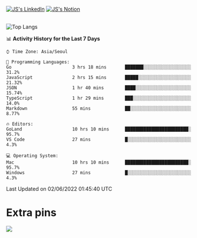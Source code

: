 
[![JS's LinkedIn](https://img.shields.io/badge/LinkedIn-blue?style=for-the-badge&logo=linkedin)](https://www.linkedin.com/in/jaeseung-lee-5a2a32139/) 
[![JS's Notion](https://img.shields.io/badge/Notion-black?style=for-the-badge&logo=notion)](https://bit.ly/ljswiki1) <br><br>
<!-- ![JS's GitHub stats](https://github-readme-stats-lemon-five.vercel.app/api?username=tkxkd0159&hide=contribs,prs,stars,issues&show_icons=true&theme=react&include_all_commits=true)   -->
![Top Langs](https://github-readme-stats-lemon-five.vercel.app/api/top-langs/?username=tkxkd0159&layout=compact&hide=jupyter%20notebook,scss,html,css&langs_count=10)  


<!--START_SECTION:waka-->
📊 **Activity History for the Last 7 Days** 

```text
⌚︎ Time Zone: Asia/Seoul

💬 Programming Languages: 
Go                       3 hrs 18 mins       ███████░░░░░░░░░░░░░░░░░░   31.2% 
JavaScript               2 hrs 15 mins       █████░░░░░░░░░░░░░░░░░░░░   21.32% 
JSON                     1 hr 40 mins        ████░░░░░░░░░░░░░░░░░░░░░   15.74% 
TypeScript               1 hr 29 mins        ███░░░░░░░░░░░░░░░░░░░░░░   14.0% 
Markdown                 55 mins             ██░░░░░░░░░░░░░░░░░░░░░░░   8.77%

🔥 Editors: 
GoLand                   10 hrs 10 mins      ████████████████████████░   95.7% 
VS Code                  27 mins             █░░░░░░░░░░░░░░░░░░░░░░░░   4.3%

💻 Operating System: 
Mac                      10 hrs 10 mins      ████████████████████████░   95.7% 
Windows                  27 mins             █░░░░░░░░░░░░░░░░░░░░░░░░   4.3%

```


 Last Updated on 02/06/2022 01:45:40 UTC
<!--END_SECTION:waka-->

# Extra pins
<!-- <a href="https://github.com/tkxkd0159/go-chain">
  <img align="center" src="https://github-readme-stats-lemon-five.vercel.app/api/pin/?username=tkxkd0159&repo=go-chain&theme=react" />
</a> -->
<a href="https://github.com/tkxkd0159/dsalgo">
  <img align="center" src="https://github-readme-stats-lemon-five.vercel.app/api/pin/?username=tkxkd0159&repo=dsalgo&theme=react" />
</a>

<!---
- 🔭 I’m currently working on ...
- 🌱 I’m currently learning blockchain and distributed network
- 👯 I’m looking to collaborate on ...
- 🤔 I’m looking for help with ...
- 💬 Ask me about ...
- 📫 How to reach me: ...
- 😄 Pronouns: ...
- ⚡ Fun fact: ...
-->
